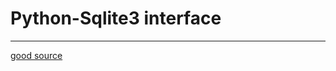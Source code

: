 # Python-Sqlite3 interface

---

[good source](https://medium.com/purepython/get-column-names-from-sqlite-with-python-c8d38794aba)
